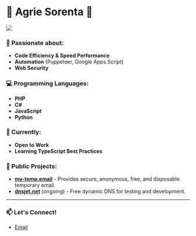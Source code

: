 # 🌟 Agrie Sorenta 🌟

![](https://user-images.githubusercontent.com/10498744/210012254-234538ff-d198-48aa-8964-37e6fd45d227.gif)

### 🚀 Passionate about:
- **Code Efficiency & Speed Performance**
- **Automation** (Puppeteer, Google Apps Script)
- **Web Security**

### 💻 Programming Languages:
- **PHP**
- **C#**
- **JavaScript**
- **Python**

### 🌱 Currently:
- **Open to Work**
- **Learning TypeScript Best Practices**

### 📂 Public Projects:
- [**my-temp.email**](https://my-temp.email) - Provides secure, anonymous, free, and disposable temporary email.
- [**dnsjet.net**](https://dnsjet.net) (ongoing) - Free dynamic DNS for testing and development.

---

### 📫 Let's Connect!
- [Email](mailto:hello@agrie.dev)
